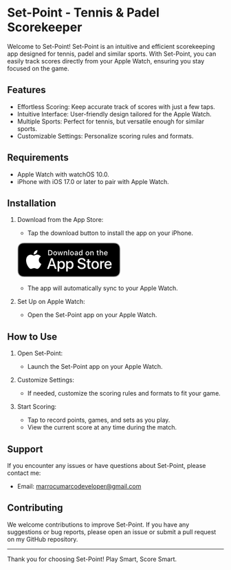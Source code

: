 # Set-Point - Tennis & Padel Scorekeeper

Welcome to Set-Point! Set-Point is an intuitive and efficient scorekeeping app designed for tennis, padel and similar sports. With Set-Point, you can easily track scores directly from your Apple Watch, ensuring you stay focused on the game.

## Features

- Effortless Scoring: Keep accurate track of scores with just a few taps.
- Intuitive Interface: User-friendly design tailored for the Apple Watch.
- Multiple Sports: Perfect for tennis, but versatile enough for similar sports.
- Customizable Settings: Personalize scoring rules and formats.

## Requirements

- Apple Watch with watchOS 10.0.
- iPhone with iOS 17.0 or later to pair with Apple Watch.

## Installation

1. Download from the App Store:
   - Tap the download button to install the app on your iPhone.

   [![App Store](./assets/images/app_store_logo.svg)](https://apps.apple.com/app/set-point/id6505079778)
   - The app will automatically sync to your Apple Watch.

2. Set Up on Apple Watch:
   - Open the Set-Point app on your Apple Watch.

## How to Use

1. Open Set-Point:
   - Launch the Set-Point app on your Apple Watch.

2. Customize Settings:
   - If needed, customize the scoring rules and formats to fit your game.

3. Start Scoring:
   - Tap to record points, games, and sets as you play.
   - View the current score at any time during the match.

## Support

If you encounter any issues or have questions about Set-Point, please contact me:

- Email: marrocumarcodeveloper@gmail.com

## Contributing

We welcome contributions to improve Set-Point. If you have any suggestions or bug reports, please open an issue or submit a pull request on my GitHub repository.

---

Thank you for choosing Set-Point! Play Smart, Score Smart.
